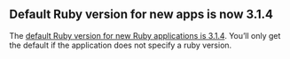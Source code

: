 ## Default Ruby version for new apps is now 3.1.4

The [default Ruby version for new Ruby applications is 3.1.4](https://devcenter.heroku.com/articles/ruby-support#default-ruby-version-for-new-apps). You’ll only get the default if the application does not specify a ruby version.
